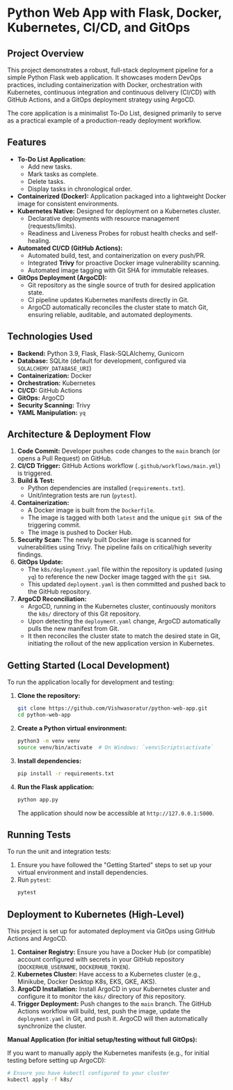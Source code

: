 # Python Web App with Flask, Docker, Kubernetes, CI/CD, and GitOps

## Project Overview

This project demonstrates a robust, full-stack deployment pipeline for a simple Python Flask web application. It showcases modern DevOps practices, including containerization with Docker, orchestration with Kubernetes, continuous integration and continuous delivery (CI/CD) with GitHub Actions, and a GitOps deployment strategy using ArgoCD.

The core application is a minimalist To-Do List, designed primarily to serve as a practical example of a production-ready deployment workflow.

## Features

* **To-Do List Application:**
    * Add new tasks.
    * Mark tasks as complete.
    * Delete tasks.
    * Display tasks in chronological order.
* **Containerized (Docker):** Application packaged into a lightweight Docker image for consistent environments.
* **Kubernetes Native:** Designed for deployment on a Kubernetes cluster.
    * Declarative deployments with resource management (requests/limits).
    * Readiness and Liveness Probes for robust health checks and self-healing.
* **Automated CI/CD (GitHub Actions):**
    * Automated build, test, and containerization on every push/PR.
    * Integrated **Trivy** for proactive Docker image vulnerability scanning.
    * Automated image tagging with Git SHA for immutable releases.
* **GitOps Deployment (ArgoCD):**
    * Git repository as the single source of truth for desired application state.
    * CI pipeline updates Kubernetes manifests directly in Git.
    * ArgoCD automatically reconciles the cluster state to match Git, ensuring reliable, auditable, and automated deployments.

## Technologies Used

* **Backend:** Python 3.9, Flask, Flask-SQLAlchemy, Gunicorn
* **Database:** SQLite (default for development, configured via `SQLALCHEMY_DATABASE_URI`)
* **Containerization:** Docker
* **Orchestration:** Kubernetes
* **CI/CD:** GitHub Actions
* **GitOps:** ArgoCD
* **Security Scanning:** Trivy
* **YAML Manipulation:** `yq`

## Architecture & Deployment Flow

1.  **Code Commit:** Developer pushes code changes to the `main` branch (or opens a Pull Request) on GitHub.
2.  **CI/CD Trigger:** GitHub Actions workflow (`.github/workflows/main.yml`) is triggered.
3.  **Build & Test:**
    * Python dependencies are installed (`requirements.txt`).
    * Unit/integration tests are run (`pytest`).
4.  **Containerization:**
    * A Docker image is built from the `Dockerfile`.
    * The image is tagged with both `latest` and the unique `git SHA` of the triggering commit.
    * The image is pushed to Docker Hub.
5.  **Security Scan:** The newly built Docker image is scanned for vulnerabilities using Trivy. The pipeline fails on critical/high severity findings.
6.  **GitOps Update:**
    * The `k8s/deployment.yaml` file within the repository is updated (using `yq`) to reference the new Docker image tagged with the `git SHA`.
    * This updated `deployment.yaml` is then committed and pushed back to the GitHub repository.
7.  **ArgoCD Reconciliation:**
    * ArgoCD, running in the Kubernetes cluster, continuously monitors the `k8s/` directory of this Git repository.
    * Upon detecting the `deployment.yaml` change, ArgoCD automatically pulls the new manifest from Git.
    * It then reconciles the cluster state to match the desired state in Git, initiating the rollout of the new application version in Kubernetes.

## Getting Started (Local Development)

To run the application locally for development and testing:

1.  **Clone the repository:**
    ```bash
    git clone https://github.com/Vishwasoratur/python-web-app.git
    cd python-web-app
    ```
2.  **Create a Python virtual environment:**
    ```bash
    python3 -m venv venv
    source venv/bin/activate  # On Windows: `venv\Scripts\activate`
    ```
3.  **Install dependencies:**
    ```bash
    pip install -r requirements.txt
    ```
4.  **Run the Flask application:**
    ```bash
    python app.py
    ```
    The application should now be accessible at `http://127.0.0.1:5000`.

## Running Tests

To run the unit and integration tests:

1.  Ensure you have followed the "Getting Started" steps to set up your virtual environment and install dependencies.
2.  Run `pytest`:
    ```bash
    pytest
    ```

## Deployment to Kubernetes (High-Level)

This project is set up for automated deployment via GitOps using GitHub Actions and ArgoCD.

1.  **Container Registry:** Ensure you have a Docker Hub (or compatible) account configured with secrets in your GitHub repository (`DOCKERHUB_USERNAME`, `DOCKERHUB_TOKEN`).
2.  **Kubernetes Cluster:** Have access to a Kubernetes cluster (e.g., Minikube, Docker Desktop K8s, EKS, GKE, AKS).
3.  **ArgoCD Installation:** Install ArgoCD in your Kubernetes cluster and configure it to monitor the `k8s/` directory of *this* repository.
4.  **Trigger Deployment:** Push changes to the `main` branch. The GitHub Actions workflow will build, test, push the image, update the `deployment.yaml` in Git, and push it. ArgoCD will then automatically synchronize the cluster.

**Manual Application (for initial setup/testing without full GitOps):**

If you want to manually apply the Kubernetes manifests (e.g., for initial testing before setting up ArgoCD):

```bash
# Ensure you have kubectl configured to your cluster
kubectl apply -f k8s/
